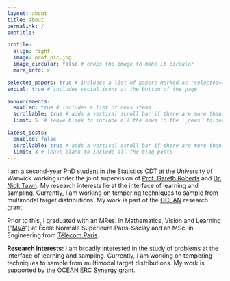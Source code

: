 ```yaml
---
layout: about
title: about
permalink: /
subtitle:

profile:
  align: right
  image: prof_pic.jpg
  image_circular: false # crops the image to make it circular
  more_info: >

selected_papers: true # includes a list of papers marked as "selected={true}"
social: true # includes social icons at the bottom of the page

announcements:
  enabled: true # includes a list of news items
  scrollable: true # adds a vertical scroll bar if there are more than 3 news items
  limit: 5  # leave blank to include all the news in the `_news` folder

latest_posts:
  enabled: false
  scrollable: true # adds a vertical scroll bar if there are more than 3 new posts items
  limit: 3 # leave blank to include all the blog posts
---
```


 <p>I am a second-year PhD student in the Statistics CDT at the University of Warwick working under the joint supervision of <a href="https://warwick.ac.uk/fac/sci/statistics/staff/academic-research/roberts">Prof. Gareth Roberts</a> and <a href="https://warwick.ac.uk/fac/sci/statistics/staff/academic-research/tawn/">Dr. Nick Tawn</a>. My research interests lie at the interface of learning and sampling. Currently, I am working on tempering techniques to sample from multimodal target distributions. My work is part of the <a href="https://oceanerc.com/">OCEAN</a> research grant.</p>
<p>Prior to this, I graduated with an MRes. in Mathematics, Vision and Learning ("<a href="https://www.master-mva.com">MVA</a>") at École Normale Supérieure Paris-Saclay and an MSc. in Engineering from <a href="https://www.telecom-paris.fr/en/engineering">Télécom Paris</a>.</p>
<p><strong>Research interests:</strong> I am broadly interested in the study of problems at the interface of learning and sampling. Currently, I am working on tempering techniques to sample from multimodal target distributions. My work is supported by the <a href="https://oceanerc.com/">OCEAN</a> ERC Synergy grant.</p>
